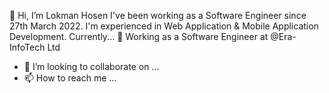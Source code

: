 👋 Hi, I’m Lokman Hosen
I've been working as a Software Engineer since 27th March 2022. I'm experienced in Web Application & Mobile Application Development. Currently...
💼 Working as a Software Engineer at @Era-InfoTech Ltd
- 💞️ I’m looking to collaborate on ...
- 📫 How to reach me ...

<!---
Lokman95/Lokman95 is a ✨ special ✨ repository because its `README.md` (this file) appears on your GitHub profile.
You can click the Preview link to take a look at your changes.
--->
